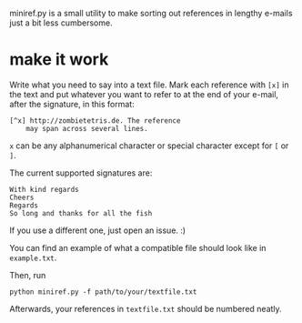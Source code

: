miniref.py is a small utility to make sorting out references in lengthy e-mails just a bit less cumbersome.

# make it work
Write what you need to say into a text file. Mark each reference with ``[x]`` in the text and put whatever you want to refer to at the end of your e-mail, after the signature, in this format:

	[^x] http://zombietetris.de. The reference
	    may span across several lines.

``x`` can be any alphanumerical character or special character except for ``[`` or ``]``.

The current supported signatures are:

	With kind regards
	Cheers
	Regards
	So long and thanks for all the fish

If you use a different one, just open an issue. :)

You can find an example of what a compatible file should look like in ```example.txt```.

Then, run

	python miniref.py -f path/to/your/textfile.txt

Afterwards, your references in ``textfile.txt`` should be numbered neatly.
